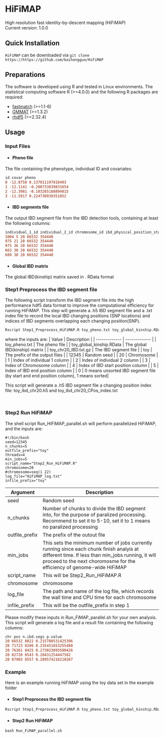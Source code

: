 # HiFiMAP
High resolution fast identity-by-descent mapping (HiFiMAP)
<br />
Current version: 1.0.0

## Quick Installation 

`HiFiMAP` can be downloaded via `git clone https://https://github.com/baihongguo/HiFiMAP`

## Preparations
The software is developed using R and tested in Linux environments. The statistical computing software R (>=4.0.0) and the following R packages are required:
* [fastmatch](https://cran.r-project.org/web/packages/fastmatch/index.html) (>=1.1-6)
* [GMMAT](https://cran.r-project.org/web/packages/GMMAT/index.html) (>=1.3.2)
* [rhdf5](https://github.com/grimbough/rhdf5) (>=2.32.4)

## Usage
### Input Files
* #### Pheno file
The file containing the phenotype, individual ID and covariates:
```diff 
id covar pheno
0 -12.8758 0.137011197818403
1 -12.1141 -0.280733839831654
2 -12.3981 -0.103265188894815
3 -11.5917 0.224730939351052
```

* #### IBD segments file
The output IBD segment file from the IBD detection tools, containing at least the following columns:
```diff 
individual_1_id individual_2_id chromosome_id ibd_physical_position_start ibd_physical_position_end
1004 5 20 66532 354440
975 21 20 66532 354440
975 36 20 66532 354440
663 38 20 66532 354440
689 38 20 66532 354440
```


* #### Global IBD matrix
The global IBD(kinship) matrix saved in . RData format



### Step1 Preprocess the IBD segment file
The following script transform the IBD segment file into the high performance hdf5 data format to improve the computational efficiency for running HiFiMAP. This step will generate a .h5 IBD segment file and a .txt index file to record the local IBD changing positions (SNP locations) and indices of IBD segments overlapping each changing position(SNP).

```diff 
Rscript Step1_Preprocess_HiFiMAP.R toy_pheno.txt toy_global_kinship.RData toy_chr20_IBD.txt.gz toy 12345 20 1 2 3 4 5 0
```
where the inputs are:
| Value  | Description |
| ------------- | ------------- |
| toy_pheno.txt | The pheno file |
| toy_global_kinship.RData  | The global IBD(kinship) matrix  |
| toy_chr20_IBD.txt.gz  | The IBD segment file  |
| toy  | The prefix of the output files  |
| 12345  | Random seed  |
| 20  | Chromosome  |
| 1 | Index of individual 1 column |
| 2 | Index of individual 2 column |
| 3 | Index of Chromosome column |
| 4 | Index of IBD start position column |
| 5 | Index of IBD end position column |
| 0 | 0 means unsorted IBD segment file (by start and end position column), 1 means sorted|

This script will generate a .h5 IBD segment file a changing position index file: toy_ibd_chr20.h5 and toy_ibd_chr20_CPos_index.txt

<br />

### Step2 Run HiFiMAP
The shell script Run_HiFiMAP_parallel.sh will perform parallelized HiFiMAP, and the inputs are:

```
#!/bin/bash
seed=12345
n_chunks=5
outfile_prefix="toy"
threads=4
min_jobs=5
script_name="Step2_Run_HiFiMAP.R"
chromosome=20 
#chromosome=seq(1 22) 
log_file="HiFiMAP_log.txt"
infile_prefix="toy"

```
| Argument  | Description |
| ------------- | ------------- |
| seed  | Random seed  |
| n_chunks  | Number of chunks to divide the IBD segment into, for the purpose of paralized processing. Recommend to set it to 5-10, set it to 1 means no paralized processing |
| outfile_prefix | The prefix of the outout file |
| min_jobs | This sets the minimum number of jobs currently running since each chunk finish analyis at different time. If less than min_jobs running, it will proceed to the next choromosme for the efficiency of genome-wide HiFiMAP |
| script_name | This will be Step2_Run_HiFiMAP.R|
| chromosome | chromosome |
| log_file | The path and name of the log file, which records the wall time and CPU time for each chromosome |
| infile_prefix | This will be the outfile_prefix in step 1 |

Please modify these inputs in Run_FiMAP_parallel.sh for your own analysis. This script will generate a log file and a result file containing the following columns:
```diff 
chr pos n.ibd.segs p.value
20 66532 8022 0.215780531425396
20 71723 8286 0.235451653255488
20 76361 8425 0.273023093580426
20 82720 8543 0.28431254447582
20 87903 8557 0.289574216210267
```

### Example
Here is an example running HiFiMAP using the toy data set in the example folder
* #### Step1 Preprocess the IBD segment file
```diff 
Rscript Step1_Preprocess_HiFiMAP.R toy_pheno.txt toy_global_kinship.RData toy_chr20_IBD.txt.gz toy 12345 20 1 2 3 4 5 0
```

* #### Step2 Run HiFiMAP
```diff 
bash Run_FiMAP_parallel.sh
```
